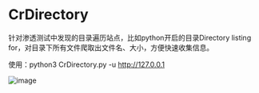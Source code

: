 # CrDirectory
针对渗透测试中发现的目录遍历站点，比如python开启的目录Directory listing for，对目录下所有文件爬取出文件名、大小，方便快速收集信息。

使用：python3 CrDirectory.py -u http://127.0.0.1


![image](https://github.com/boluo123432423/CrDirectory/assets/107671675/f6fab1c0-55cb-4e7e-ba77-d8e2cbd5117d)
